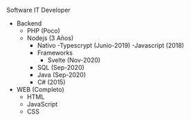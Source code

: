 Software IT Developer

- Backend
    - PHP (Poco)
    - Nodejs (3 Años)
        - Nativo
            -Typescrypt (Junio-2019)
            -Javascript (2018)
        - Frameworks
            - Svelte (Nov-2020)
        - SQL (Sep-2020)
        - Java (Sep-2020)
        - C# (2015)
- WEB (Completo)
    - HTML
    - JavaScript
    - CSS

<!--
**KurtYalnix/KurtYalnix** is a ✨ _special_ ✨ repository because its `README.md` (this file) appears on your GitHub profile.

Here are some ideas to get you started:

- 🔭 I’m currently working on ...
- 🌱 I’m currently learning ...
- 👯 I’m looking to collaborate on ...
- 🤔 I’m looking for help with ...
- 💬 Ask me about ...
- 📫 How to reach me: ...
- 😄 Pronouns: ...
- ⚡ Fun fact: ...
-->
